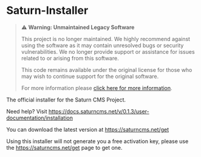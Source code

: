 # Saturn-Installer
> ⚠️ **Warning: Unmaintained Legacy Software**
> 
> This project is no longer maintained.
> We highly recommend against using the software as it may contain unresolved bugs or security vulnerabilities.
> We no longer provide support or assistance for issues related to or arising from this software.
>
> This code remains available under the original license for those who may wish to continue support for the original software.
>
> For more information please [click here for more information](https://support.pixelset.dev/knowledgebase.php?article=61).

The official installer for the Saturn CMS Project.

Need help? Visit https://docs.saturncms.net/v/0.1.3/user-documentation/installation

You can download the latest version at https://saturncms.net/get

Using this installer will not generate you a free activation key, please use the https://saturncms.net/get page to get one.
